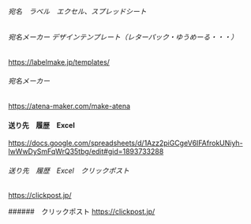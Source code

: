 
###### 宛名　ラベル　エクセル、スプレッドシート

###### 宛名メーカー デザインテンプレート（レターパック・ゆうめーる・・・）
https://labelmake.jp/templates/
###### 宛名メーカー
https://atena-maker.com/make-atena



#### 送り先　履歴　Excel
https://docs.google.com/spreadsheets/d/1Azz2piGCgeV6IFAfrokUNiyh-lwWwDySmFqWrQ35tbg/edit#gid=1893733288
###### 送り先　履歴　Excel　クリックポスト
https://clickpost.jp/

######　クリックポスト
https://clickpost.jp/













######
######



```
```

```
```

```
```











